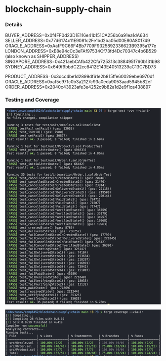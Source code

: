 # blockchain-supply-chain

### Details
BUYER_ADDRESS=0x0f4FF0d23D1E116e41b151CA256b6a91ea1dA634
SELLER_ADDRESS=0x77d6174c11E9081c2Fe1bd2ba05d00E80A801749
ORACLE_ADDRESS=0xAafF9C66F4Bb7709F9325892336623B9395a177e
LONDON_ADDRESS=0xE8e94cCc3eFAf97534Cf73fd4Dc70347c4b6B529 (also known as SHIPPER_ADDRESS)
SINGAPORE_ADDRESS=0x421aebCAfb422Cfa725313c3884951760b131b98
SYDNEY_ADDRESS=0x649f9bbdC22cc8412E143E40513239aC13C7BD73

PRODUCT_ADDRESS=0x3dcc4be1d2899df61e2b815ffe60029ebe6970df
ORACLE_ADDRESS=0xaf5c971c0b3a2127c93a0eda9053aad5945b82ef
ORDER_ADDRESS=0x2040c43923afe3e4252c9b82a1d2e9f1ca438897

### Testing and Coverage
![Alt text](pics/image-2.png)


![Alt text](pics/image-1.png)

